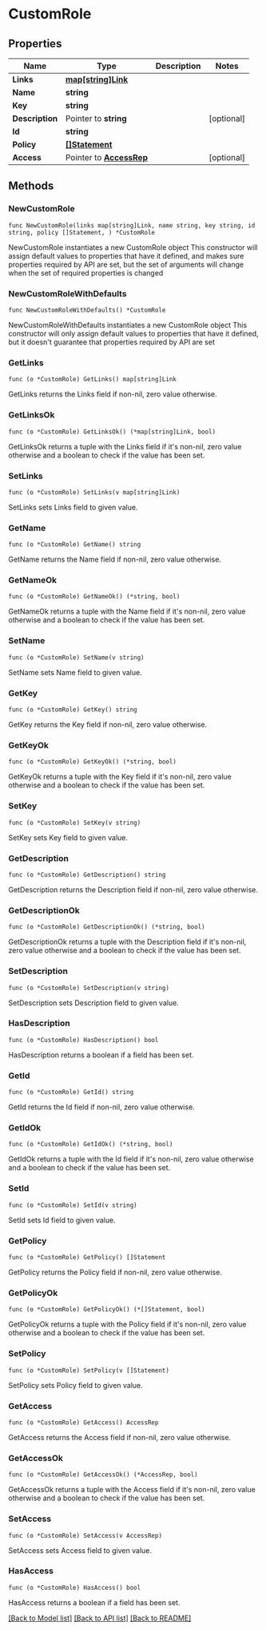 # CustomRole

## Properties

Name | Type | Description | Notes
------------ | ------------- | ------------- | -------------
**Links** | [**map[string]Link**](Link.md) |  | 
**Name** | **string** |  | 
**Key** | **string** |  | 
**Description** | Pointer to **string** |  | [optional] 
**Id** | **string** |  | 
**Policy** | [**[]Statement**](Statement.md) |  | 
**Access** | Pointer to [**AccessRep**](AccessRep.md) |  | [optional] 

## Methods

### NewCustomRole

`func NewCustomRole(links map[string]Link, name string, key string, id string, policy []Statement, ) *CustomRole`

NewCustomRole instantiates a new CustomRole object
This constructor will assign default values to properties that have it defined,
and makes sure properties required by API are set, but the set of arguments
will change when the set of required properties is changed

### NewCustomRoleWithDefaults

`func NewCustomRoleWithDefaults() *CustomRole`

NewCustomRoleWithDefaults instantiates a new CustomRole object
This constructor will only assign default values to properties that have it defined,
but it doesn't guarantee that properties required by API are set

### GetLinks

`func (o *CustomRole) GetLinks() map[string]Link`

GetLinks returns the Links field if non-nil, zero value otherwise.

### GetLinksOk

`func (o *CustomRole) GetLinksOk() (*map[string]Link, bool)`

GetLinksOk returns a tuple with the Links field if it's non-nil, zero value otherwise
and a boolean to check if the value has been set.

### SetLinks

`func (o *CustomRole) SetLinks(v map[string]Link)`

SetLinks sets Links field to given value.


### GetName

`func (o *CustomRole) GetName() string`

GetName returns the Name field if non-nil, zero value otherwise.

### GetNameOk

`func (o *CustomRole) GetNameOk() (*string, bool)`

GetNameOk returns a tuple with the Name field if it's non-nil, zero value otherwise
and a boolean to check if the value has been set.

### SetName

`func (o *CustomRole) SetName(v string)`

SetName sets Name field to given value.


### GetKey

`func (o *CustomRole) GetKey() string`

GetKey returns the Key field if non-nil, zero value otherwise.

### GetKeyOk

`func (o *CustomRole) GetKeyOk() (*string, bool)`

GetKeyOk returns a tuple with the Key field if it's non-nil, zero value otherwise
and a boolean to check if the value has been set.

### SetKey

`func (o *CustomRole) SetKey(v string)`

SetKey sets Key field to given value.


### GetDescription

`func (o *CustomRole) GetDescription() string`

GetDescription returns the Description field if non-nil, zero value otherwise.

### GetDescriptionOk

`func (o *CustomRole) GetDescriptionOk() (*string, bool)`

GetDescriptionOk returns a tuple with the Description field if it's non-nil, zero value otherwise
and a boolean to check if the value has been set.

### SetDescription

`func (o *CustomRole) SetDescription(v string)`

SetDescription sets Description field to given value.

### HasDescription

`func (o *CustomRole) HasDescription() bool`

HasDescription returns a boolean if a field has been set.

### GetId

`func (o *CustomRole) GetId() string`

GetId returns the Id field if non-nil, zero value otherwise.

### GetIdOk

`func (o *CustomRole) GetIdOk() (*string, bool)`

GetIdOk returns a tuple with the Id field if it's non-nil, zero value otherwise
and a boolean to check if the value has been set.

### SetId

`func (o *CustomRole) SetId(v string)`

SetId sets Id field to given value.


### GetPolicy

`func (o *CustomRole) GetPolicy() []Statement`

GetPolicy returns the Policy field if non-nil, zero value otherwise.

### GetPolicyOk

`func (o *CustomRole) GetPolicyOk() (*[]Statement, bool)`

GetPolicyOk returns a tuple with the Policy field if it's non-nil, zero value otherwise
and a boolean to check if the value has been set.

### SetPolicy

`func (o *CustomRole) SetPolicy(v []Statement)`

SetPolicy sets Policy field to given value.


### GetAccess

`func (o *CustomRole) GetAccess() AccessRep`

GetAccess returns the Access field if non-nil, zero value otherwise.

### GetAccessOk

`func (o *CustomRole) GetAccessOk() (*AccessRep, bool)`

GetAccessOk returns a tuple with the Access field if it's non-nil, zero value otherwise
and a boolean to check if the value has been set.

### SetAccess

`func (o *CustomRole) SetAccess(v AccessRep)`

SetAccess sets Access field to given value.

### HasAccess

`func (o *CustomRole) HasAccess() bool`

HasAccess returns a boolean if a field has been set.


[[Back to Model list]](../README.md#documentation-for-models) [[Back to API list]](../README.md#documentation-for-api-endpoints) [[Back to README]](../README.md)


